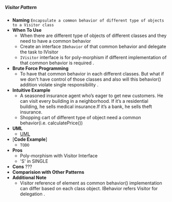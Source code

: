 ##### Visitor Pattern
- **Naming** `Encapsulate a common behavior of different type of objects to a Visitor class`
- **When To Use**
    - When there are different type of objects of different classes and they need to have a common behavior
    - Create an interface `IBehavior` of that common behavior and delegate the task to IVisitor
    - `IVisitor` interface is for poly-morphism if different implementation of that common behavior is required . 
- **Brute Force Programming**
    - To have that common behavior in each different classes. But what if we don't have control of those classes and also will this behavior() addition violate single responsibility .
- **Intuitive Example**
    - A seasoned insurance agent who’s eager to get new customers. He can visit every building in a neighborhood. If it’s a residential building, he sells medical insurance.If it’s a bank, he sells theft insurance.
    - Shopping cart of different type of object need a common behavior(i.e. calculatePrice())
- **UML**
    - [UML](UML.puml)
- [**Code Example**]
    - `TODO`
- **Pros** 
    - Poly-morphism with Visitor Interface
    - 'S' in SINGLE
- **Cons**
    ???
- **Comparision with Other Patterns**
- **Additional Note**
    - Visitor reference of element as common behavior() implementation can differ based on each class object.
    IBehavior refers Visitor for delegation .
     